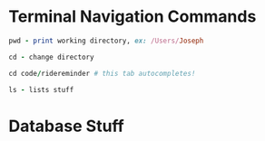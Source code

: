 # Terminal Navigation Commands

```ruby
pwd - print working directory, ex: /Users/Joseph

cd - change directory

cd code/ridereminder # this tab autocompletes!

ls - lists stuff
```

# Database Stuff

```ruby
```
